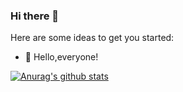 ### Hi there 👋

Here are some ideas to get you started:

- 🔭  Hello,everyone!


[![Anurag's github stats](https://github-readme-stats.vercel.app/api?username=weichaozhan&hide=contribs,prs,issues&hide_title=true&show_icons=true&theme=slateorange&show_owner=true&count_private=true&include_all_commits=true)](https://github.com/anuraghazra/github-readme-stats)
